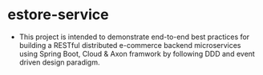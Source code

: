 # estore-service

* This project is intended to demonstrate end-to-end best practices for building a RESTful distributed e-commerce backend microservices using Spring Boot, Cloud & Axon framwork by following DDD and event driven design paradigm.
